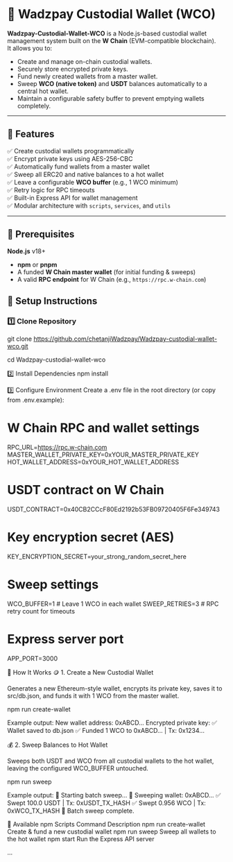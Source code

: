  
# 💼 Wadzpay Custodial Wallet (WCO)

**Wadzpay-Custodial-Wallet-WCO** is a Node.js-based custodial wallet management system built on the **W Chain** (EVM-compatible blockchain).  
It allows you to:
- Create and manage on-chain custodial wallets.
- Securely store encrypted private keys.
- Fund newly created wallets from a master wallet.
- Sweep **WCO (native token)** and **USDT** balances automatically to a central hot wallet.
- Maintain a configurable safety buffer to prevent emptying wallets completely.

---

## 🚀 Features

✅ Create custodial wallets programmatically  
✅ Encrypt private keys using AES-256-CBC  
✅ Automatically fund wallets from a master wallet  
✅ Sweep all ERC20 and native balances to a hot wallet  
✅ Leave a configurable **WCO buffer** (e.g., 1 WCO minimum)  
✅ Retry logic for RPC timeouts  
✅ Built-in Express API for wallet management  
✅ Modular architecture with `scripts`, `services`, and `utils`

---

## 🧩 Prerequisites
  **Node.js** v18+  
- **npm** or **pnpm**  
- A funded **W Chain master wallet** (for initial funding & sweeps)  
- A valid **RPC endpoint** for W Chain (e.g., `https://rpc.w-chain.com`) 

## 🔧 Setup Instructions 

### 1️⃣ Clone Repository 
git clone https://github.com/chetanjiWadzpay/Wadzpay-custodial-wallet-wco.git 

cd Wadzpay-custodial-wallet-wco 

2️⃣ Install Dependencies 
npm install 

3️⃣ Configure Environment 
Create a .env file in the root directory (or copy from .env.example): 

# W Chain RPC and wallet settings
RPC_URL=https://rpc.w-chain.com
MASTER_WALLET_PRIVATE_KEY=0xYOUR_MASTER_PRIVATE_KEY
HOT_WALLET_ADDRESS=0xYOUR_HOT_WALLET_ADDRESS

# USDT contract on W Chain
USDT_CONTRACT=0x40CB2CCcF80Ed2192b53FB09720405F6Fe349743

# Key encryption secret (AES)
KEY_ENCRYPTION_SECRET=your_strong_random_secret_here

# Sweep settings
WCO_BUFFER=1         # Leave 1 WCO in each wallet
SWEEP_RETRIES=3      # RPC retry count for timeouts

# Express server port
APP_PORT=3000
 


🧠 How It Works
🪙 1. Create a New Custodial Wallet

Generates a new Ethereum-style wallet, encrypts its private key, saves it to src/db.json, and funds it with 1 WCO from the master wallet.

npm run create-wallet   

Example output: 
New wallet address: 0xABCD...
Encrypted private key: <AES-encrypted-string>
✅ Wallet saved to db.json
✅ Funded 1 WCO to 0xABCD... | Tx: 0x1234...



💰 2. Sweep Balances to Hot Wallet

Sweeps both USDT and WCO from all custodial wallets to the hot wallet, leaving the configured WCO_BUFFER untouched. 

npm run sweep
 
 Example output: 
 🚀 Starting batch sweep...
🔑 Sweeping wallet: 0xABCD...
✅ Swept 100.0 USDT | Tx: 0xUSDT_TX_HASH
✅ Swept 0.956 WCO  | Tx: 0xWCO_TX_HASH
🎉 Batch sweep complete. 


🧰 Available npm Scripts
Command	Description
npm run create-wallet	Create & fund a new custodial wallet
npm run sweep	Sweep all wallets to the hot wallet
npm start	Run the Express API server

...
